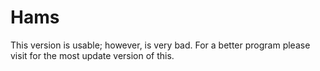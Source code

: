 # Hams
This version is usable; however, is very bad. For a better program please visit for the most update version of this.
